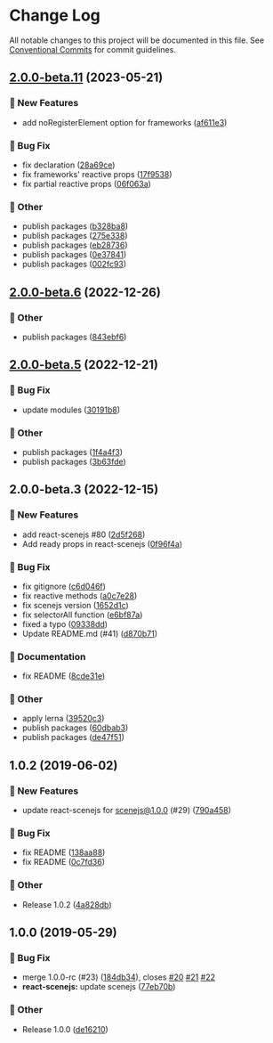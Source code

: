 # Change Log

All notable changes to this project will be documented in this file.
See [Conventional Commits](https://conventionalcommits.org) for commit guidelines.

## [2.0.0-beta.11](https://github.com/daybrush/scenejs/compare/react-scenejs@2.0.0-beta.6...react-scenejs@2.0.0-beta.11) (2023-05-21)


### :rocket: New Features

* add noRegisterElement option for frameworks ([af611e3](https://github.com/daybrush/scenejs/commit/af611e3f86583c0a6e029221b4787beb53823160))


### :bug: Bug Fix

* fix declaration ([28a69ce](https://github.com/daybrush/scenejs/commit/28a69ce78d2e779764af989d48da04dca805128a))
* fix frameworks' reactive props ([17f9538](https://github.com/daybrush/scenejs/commit/17f9538823dafad9e36673fe7cc5bfa9178a147e))
* fix partial reactive props ([06f063a](https://github.com/daybrush/scenejs/commit/06f063acd979e265bee1e09b1971211b65a6aaec))


### :mega: Other

* publish packages ([b328ba8](https://github.com/daybrush/scenejs/commit/b328ba8fbbf552d1d8048c280392be59f12da68b))
* publish packages ([275e338](https://github.com/daybrush/scenejs/commit/275e338931d19f3a75faf4c7f0935eeb848f5a9e))
* publish packages ([eb28736](https://github.com/daybrush/scenejs/commit/eb2873676adb0fedf18d1e5a52bfdce08552274a))
* publish packages ([0e37841](https://github.com/daybrush/scenejs/commit/0e37841738e150d6deb13f501bb715421ab040aa))
* publish packages ([002fc93](https://github.com/daybrush/scenejs/commit/002fc93c9536659b5db95527c019f1e3ad32a1f8))



## [2.0.0-beta.6](https://github.com/daybrush/scenejs/compare/react-scenejs@2.0.0-beta.5...react-scenejs@2.0.0-beta.6) (2022-12-26)


### :mega: Other

* publish packages ([843ebf6](https://github.com/daybrush/scenejs/commit/843ebf6d483549c130db47499d69dd4825118798))



## [2.0.0-beta.5](https://github.com/daybrush/scenejs/compare/react-scenejs@2.0.0-beta.3...react-scenejs@2.0.0-beta.5) (2022-12-21)


### :bug: Bug Fix

* update modules ([30191b8](https://github.com/daybrush/scenejs/commit/30191b8e7c195de355d0c01fa9110d6fe0b3df3b))


### :mega: Other

* publish packages ([1f4a4f3](https://github.com/daybrush/scenejs/commit/1f4a4f3719f1789fb91c7e744f4bf8261751944f))
* publish packages ([3b63fde](https://github.com/daybrush/scenejs/commit/3b63fde8232cdc6454a8d8fe1a42b6317d614036))



## 2.0.0-beta.3 (2022-12-15)


### :rocket: New Features

* add react-scenejs #80 ([2d5f268](https://github.com/daybrush/scenejs/commit/2d5f26827bc4ba0817040e3a79d11d52f6b0310c))
* Add ready props in react-scenejs ([0f96f4a](https://github.com/daybrush/scenejs/commit/0f96f4aff027253c5b4f87864f07da0346a1c8c6))


### :bug: Bug Fix

* fix gitignore ([c6d046f](https://github.com/daybrush/scenejs/commit/c6d046fbd28fc635790bfe4b8d993534c86a89d4))
* fix reactive methods ([a0c7e28](https://github.com/daybrush/scenejs/commit/a0c7e28344c03e819882341be6a837d41b7fe40f))
* fix scenejs version ([1652d1c](https://github.com/daybrush/scenejs/commit/1652d1cb9aef3f3835175fd828f93eb4a83feebf))
* fix selectorAll function ([e6bf87a](https://github.com/daybrush/scenejs/commit/e6bf87af370ac058340c6087fad5138863ab6f5d))
* fixed a typo ([09338dd](https://github.com/daybrush/scenejs/commit/09338ddaf7c7ec66e0da2c4c7b05f3f4a05b4ee1))
* Update README.md (#41) ([d870b71](https://github.com/daybrush/scenejs/commit/d870b710ba2f16e86590f7a11d27d27bb7601e8b))


### :memo: Documentation

* fix README ([8cde31e](https://github.com/daybrush/scenejs/commit/8cde31e46379009d0c42324702fcacefad53e426))


### :mega: Other

* apply lerna ([39520c3](https://github.com/daybrush/scenejs/commit/39520c38008399d7947684f7e443b9b1765e422b))
* publish packages ([60dbab3](https://github.com/daybrush/scenejs/commit/60dbab3c8ba568b818a0fc1cd941d9dfe64c7be3))
* publish packages ([de47f51](https://github.com/daybrush/scenejs/commit/de47f5187843c7ec208fea797f67d413f530ab8e))

## 1.0.2 (2019-06-02)


### :rocket: New Features

* update react-scenejs for scenejs@1.0.0 (#29) ([790a458](https://github.com/daybrush/scenejs/commit/790a4584503cd0eb284e9d335fe25dc621e51c36))


### :bug: Bug Fix

* fix README ([138aa88](https://github.com/daybrush/scenejs/commit/138aa88542ad84de3c14d9264d1c74e16cba871f))
* fix README ([0c7fd36](https://github.com/daybrush/scenejs/commit/0c7fd364e6a9e6f6d7665085bc16917ec1abe724))


### :mega: Other

* Release 1.0.2 ([4a828db](https://github.com/daybrush/scenejs/commit/4a828db1114307b7770b32c0beee9a318959cf2b))

## 1.0.0 (2019-05-29)


### :bug: Bug Fix

* merge 1.0.0-rc (#23) ([184db34](https://github.com/daybrush/scenejs/commit/184db34e5aac51d503a306b8a0fd4155a21834b4)), closes [#20](https://github.com/daybrush/scenejs/issues/20) [#21](https://github.com/daybrush/scenejs/issues/21) [#22](https://github.com/daybrush/scenejs/issues/22)
* **react-scenejs:** update scenejs ([77eb70b](https://github.com/daybrush/scenejs/commit/77eb70bed8cff215a6a3f5bcfc70b6b62072d5a9))


### :mega: Other

* Release 1.0.0 ([de16210](https://github.com/daybrush/scenejs/commit/de16210268c416eb4c575af275893327357f9359))
